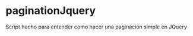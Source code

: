 # paginationJquery
Script hecho para entender como hacer una paginación simple en JQuery

<script>
   //Jquery begins!
   $(document).ready(function() {
      console.log('liisto');

      //first, we add all neccesary variables, first one is for fill with ajax called paises
      var paises = '';
      //this one is number of elements seeing in list
      var elementos = 3;
      //this number of columns used in data table
      var columnas = 3;
      //this is the num total values 
      var total = '214';

      //here we calculate the page total number
      var totalPaginas = Math.floor(total / elementos) + 1;
      //here we add the number in div id="pag" according to all pages for data
      for (var i = 1; i <= totalPaginas; i++) {
         $('#pag').append('<a href="#pag-' + i + '" class="idpagination" id="' + i + '"><p>' + i + '</p></a><p>&nbsp;&nbsp; </p>');
      }

      //We call al info for ajax (the header because the page is in laravel)
      $.ajax({
         headers: {
            'X-CSRF-TOKEN': $('meta[name="csrf-token"]').attr('content')
         },
         type: 'POST',
         data: {
            idpais: '',
            idestado: ''
         },
         url: 'ajax_paises',
         success: function(response) {
            //we add the result in variable paises
            paises = response;
            //console.log(paises['participantes']);
            //console.log(paises['participantes'][0]);
            //console.log(paises['participantes'][0]['id']);
         }
      })
      //When you click another page
      $('.idpagination').click(function() {
         //we calculate the max and min value about visible data
         var max = this.id * elementos;
         var min = this.id * elementos - (elementos - 1);

         //number or loops for doing inside
         var vueltas = 1;
         /*Is necessary specify that here we consider a table like
         <table>
         <tr id="tr1">
         <td id="11"></td>
         <td id="12"></td>
         <td id="13"></td>
         </tr>
         <tr id="tr2">
         <td id="21"></td>
         <td id="22"></td>
         <td id="23"></td>
         </tr>
         ...
         <tr id="tr(n)">
         <td id="(n)(m)"></td>
         <td id="(n)(m+1)"></td>
         <td id="(n)(m+2)"></td>
         </tr>
         </table>
         */
         for (i = min; i <= max; i++) {
            //if i is more than total, then we remove the column but no agree a new one
            if (i <= total) {
               //this second one is for add each column in a row
               for (j = 1; j <= columnas; j++) {
                  //we remove and old <td>
                  $('#td' + vueltas + j).remove();
                  //this switch is only for three, but we can add the neccesary options here
                  switch (j) {
                     //id case
                     case 1:
                        var id = paises['participantes'][i - 1]['id'];
                        $('#tr' + vueltas).append('<td id="td' + vueltas + j + '">' + id + '</td>');
                        break;
                     //name country
                     case 2:
                        var nombre = paises['participantes'][i - 1]['nombre'];
                        $('#tr' + vueltas).append('<td id="td' + vueltas + j + '">' + nombre + '</td>');
                        break;
                     //anothe column (in this case, total values)
                     case 3:
                        $('#tr' + vueltas).append('<td id="td' + vueltas + j + '">'+total+'</td>');
                        break;
                     default:
                        console.log('Error!!!, el valor de j es:' + j);
                  }

               }

            } else {
               for (j = 1; j <= columnas; j++) {
                  $('#td' + vueltas + j).remove();
               }
            }
            vueltas++;

         }
      });
   });
</script>
